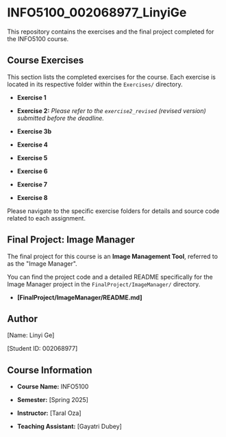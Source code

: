# INFO5100_002068977_LinyiGe

This repository contains the exercises and the final project completed for the INFO5100 course.

## Course Exercises

This section lists the completed exercises for the course. Each exercise is located in its respective folder within the `Exercises/` directory.

* **Exercise 1**

* **Exercise 2:** *Please refer to the `exercise2_revised` (revised version) submitted before the deadline.*

* **Exercise 3b**

* **Exercise 4**

* **Exercise 5**

* **Exercise 6**

* **Exercise 7**

* **Exercise 8**

Please navigate to the specific exercise folders for details and source code related to each assignment.

## Final Project: Image Manager

The final project for this course is an **Image Management Tool**, referred to as the "Image Manager". 

You can find the project code and a detailed README specifically for the Image Manager project in the `FinalProject/ImageManager/` directory.

* **\[FinalProject/ImageManager/README.md]** 

## Author

\[Name: Linyi Ge\]

\[Student ID: 002068977\]

## Course Information

* **Course Name:** INFO5100

* **Semester:** \[Spring 2025\]

* **Instructor:** \[Taral Oza\]

* **Teaching Assistant:** \[Gayatri Dubey\]
